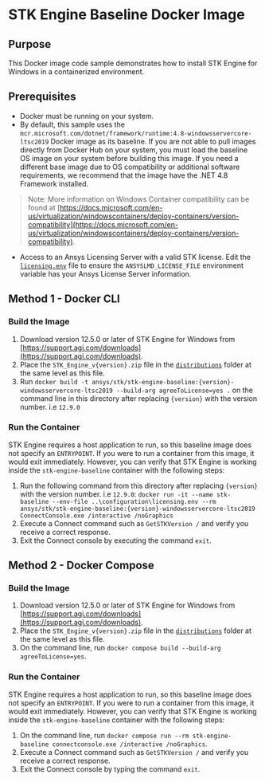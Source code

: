 # STK Engine Baseline Docker Image

## Purpose

This Docker image code sample demonstrates how to install STK Engine for Windows in a containerized environment.

## Prerequisites

* Docker must be running on your system.
* By default, this sample uses the `mcr.microsoft.com/dotnet/framework/runtime:4.8-windowsservercore-ltsc2019` Docker image as its baseline. If you are not able to pull images directly from Docker Hub on your system, you must load the baseline OS image on your system before building this image. If you need a different base image due to OS compatibility or additional software requirements, we recommend that the image have the .NET 4.8 Framework installed.

> Note: More information on Windows Container compatibility can be found at [https://docs.microsoft.com/en-us/virtualization/windowscontainers/deploy-containers/version-compatibility](https://docs.microsoft.com/en-us/virtualization/windowscontainers/deploy-containers/version-compatibility).

* Access to an Ansys Licensing Server with a valid STK license. Edit the [`licensing.env`](../configuration/licensing.env) file to ensure the `ANSYSLMD_LICENSE_FILE` environment variable has your Ansys License Server information.

## Method 1 - Docker CLI

### Build the Image

1. Download version 12.5.0 or later of STK Engine for Windows from [https://support.agi.com/downloads](https://support.agi.com/downloads).
2. Place the `STK_Engine_v{version}.zip` file in the [`distributions`](./distributions) folder at the same level as this file.
3. Run `docker build -t ansys/stk/stk-engine-baseline:{version}-windowsservercore-ltsc2019 --build-arg agreeToLicense=yes .` on the command line in this directory after replacing `{version}` with the version number. i.e `12.9.0`

### Run the Container

STK Engine requires a host application to run, so this baseline image does not specify an `ENTRYPOINT`. If you were to run a container from this image, it would exit immediately. However, you can verify that STK Engine is working inside the `stk-engine-baseline` container with the following steps:

1. Run the following command from this directory after replacing `{version}` with the version number. i.e `12.9.0`: `docker run -it --name stk-baseline --env-file ..\configuration\licensing.env --rm ansys/stk/stk-engine-baseline:{version}-windowsservercore-ltsc2019 ConnectConsole.exe /interactive /noGraphics`
2. Execute a Connect command such as `GetSTKVersion /` and verify you receive a correct response.
3. Exit the Connect console by executing the command `exit`.

## Method 2 - Docker Compose

### Build the Image

1. Download version 12.5.0 or later of STK Engine for Windows from [https://support.agi.com/downloads](https://support.agi.com/downloads).
2. Place the `STK_Engine_v{version}.zip` file in the [`distributions`](./distributions) folder at the same level as this file.
3. On the command line, run `docker compose build --build-arg agreeToLicense=yes`.

### Run the Container

STK Engine requires a host application to run, so this baseline image does not specify an `ENTRYPOINT`. If you were to run a container from this image, it would exit immediately. However, you can verify that STK Engine is working inside the `stk-engine-baseline` container with the following steps:

1. On the command line, run `docker compose run --rm stk-engine-baseline connectconsole.exe /interactive /noGraphics`.
2. Execute a Connect command such as `GetSTKVersion /` and verify you receive a correct response.
3. Exit the Connect console by typing the command `exit`.

